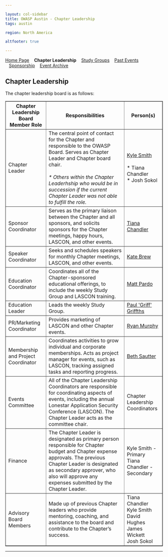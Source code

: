 ```yaml
---

layout: col-sidebar
title: OWASP Austin - Chapter Leadership
tags: austin

region: North America

altfooter: true

---
```


[Home Page](index.md)
&nbsp;&nbsp;&nbsp;<strong>Chapter Leadership</strong>
&nbsp;&nbsp;&nbsp;[Study Groups](studygroups.md)
&nbsp;&nbsp;&nbsp;[Past Events](pastevents.md)
&nbsp;&nbsp;&nbsp;[Sponsorship](sponsorship.md)
&nbsp;&nbsp;&nbsp;[Event Archive](pasteventsarchive.md)

Chapter Leadership
------------------
The chapter leadership board is as follows:

<table cellpadding="5" cellspacing="0" border="1">
  <tr><th>Chapter Leadership Board Member Role</th>
      <th width="50%">Responsibilities</th>
      <th>Person(s)</th></tr>
  <tr><td>Chapter Leader</td>
      <td>The central point of contact for the Chapter and responsible to the OWASP Board. Serves as Chapter Leader and Chapter board chair.
      <br/><br/><em>* Others within the Chapter Leaderhship who would be in succession if the current Chapter Leader was not able to fulfill the role.</em></td>
    <td><a href="mailto:kyle.smith@owasp.org">Kyle Smith</a>
      <br/><br/>* Tiana Chandler<br/>* Josh Sokol</td></tr>
    <tr><td>Sponsor Coordinator</td>
      <td>Serves as the primary liaison between the Chapter and all sponsors, and solicits sponsors for the Chapter meetings, happy hours, LASCON, and other events.</td>
      <td><a href="mailto:tiana.chandler@owasp.org">Tiana Chandler</a></td></tr>
    <tr><td>Speaker Coordinator</td>
      <td>Seeks and schedules speakers for monthly Chapter meetings, LASCON, and other events.</td>
      <td><a href="mailto:katembrew@owasp.org">Kate Brew</a></td></tr>
    <tr><td>Education Coordinator</td>
      <td>Coordinates all of the Chapter-sponsored educational offerings, to include the weekly Study Group and LASCON training.</td>
      <td><a href="mailto:matt.pardo@owasp.org">Matt Pardo</a></td></tr>
    <tr><td>Education Leader</td>
      <td>Leads the weekly Study Group.</td>
      <td><a href="mailto:paul.griffths@owasp.org">Paul 'Griff' Griffths</a></td></tr>
    <tr><td>PR/Marketing Coordinator</td>
      <td>Provides marketing of LASCON and other Chapter events.</td>
      <td><a href="mailto:ryan.murphy@owasp.org">Ryan Murphy</a></td></tr>
    <tr><td>Membership and Project Coordinator</td>
      <td>Coordinates activities to grow individual and corporate memberships. Acts as project manager for events, such as LASCON, tracking assigned tasks and reporting progress.</td>
      <td><a href="mailto:beth.sautter@owasp.org">Beth Sautter</a></td></tr>
    <tr><td>Events Committee</td>
      <td>All of the Chapter Leadership Coordinators are responsible for coordinating aspects of events, including the annual Lonestar Application Security Conference (LASCON). The Chapter Leader acts as the committee chair.</td>
      <td>Chapter Leadership Coordinators</td></tr>
    <tr><td>Finance</td>
      <td>The Chapter Leader is designated as primary person responsible for Chapter budget and Chapter expense approvals.
The previous Chapter Leader is designated as secondary approver, who also will approve any expenses submitted by the Chapter Leader.</td>
      <td>Kyle Smith - Primary<br/>Tiana Chandler - Secondary</td></tr>
    <tr><td>Advisory Board Members</td>
      <td>Made up of previous Chapter leaders who provide mentoring, coaching, and assistance to the board and contribute to the Chapter’s success.</td>
      <td>Tiana Chandler<br/>Kyle Smith<br/>David Hughes<br/>James Wickett<br/>Josh Sokol</td></tr>
</table>

<hr/>
